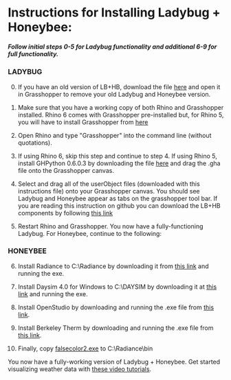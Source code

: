 # Instructions for Installing Ladybug + Honeybee:

##### Follow initial steps 0-5 for Ladybug functionality and additional 6-9 for full functionality.


### LADYBUG

0. If you have an old version of LB+HB, download the file [here](http://hydrashare.github.io/hydra/viewer?owner=mostaphaRoudsari&fork=hydra_1&id=Remove_Ladybug_and_Honeybee) and open it in Grasshopper to remove your old Ladybug  and Honeybee version.

1. Make sure that you have a working copy of both Rhino and Grasshopper installed. Rhino 6 comes with Grasshopper pre-installed but, for Rhino 5, you will have to install Grasshopper from [here](http://www.grasshopper3d.com/page/download-1)

2. Open Rhino and type "Grasshopper" into the command line (without quotations).

3. If using Rhino 6, skip this step and continue to step 4.  If using Rhino 5, install GHPython 0.6.0.3 by downloading the file [here](http://www.food4rhino.com/app/ghpython) and drag the .gha file onto the Grasshopper canvas.

4. Select and drag all of the userObject files (downloaded with this instructions file) onto your Grasshopper canvas. You should see Ladybug and Honeybee appear as tabs on the grasshopper tool bar.  If you are reading this instruction on github you can download the LB+HB components by following [this link](http://www.food4rhino.com/app/ladybug-tools)

5. Restart Rhino and Grasshopper. You now have a fully-functioning Ladybug.  For Honeybee, continue to the following:


### HONEYBEE

6. Install Radiance to C:\Radiance by downloading it from [this link](https://github.com/NREL/Radiance/releases) and running the exe.

7. Install Daysim 4.0 for Windows to C:\DAYSIM by downloading it at [this link](http://daysim.ning.com/page/download) and running the exe.

8. Install OpenStudio by downloading and running the .exe file from [this link](https://www.openstudio.net/downloads).

9. Install Berkeley Therm by downloading and running the .exe file from [this link](https://windows.lbl.gov/tools/therm/software-download).

10. Finally, copy [falsecolor2.exe](https://github.com/mostaphaRoudsari/honeybee/blob/master/resources/falsecolor2.exe?raw=true) to C:\Radiance\bin


You now have a fully-working version of Ladybug + Honeybee.  Get started visualizing weather data with [these video tutorials](https://www.youtube.com/playlist?list=PLruLh1AdY-Sj_XGz3kzHUoWmpWDXNep1O).
